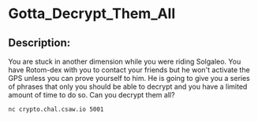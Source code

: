 
# Gotta_Decrypt_Them_All
## Description:
You are stuck in another dimension while you were riding Solgaleo. You have Rotom-dex with you to contact your friends but he won't activate the GPS unless you can prove yourself to him. He is going to give you a series of phrases that only you should be able to decrypt and you have a limited amount of time to do so. Can you decrypt them all?

`nc crypto.chal.csaw.io 5001`

